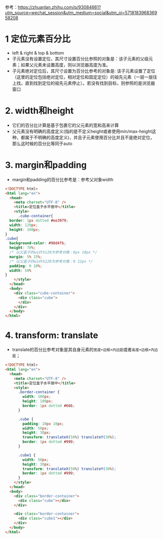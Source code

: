 参考：https://zhuanlan.zhihu.com/p/93084661?utm_source=wechat_session&utm_medium=social&utm_oi=571818396836958208

# 1 定位元素百分比
+ left & right & top & bottom
+ 子元素没有设置定位，其尺寸设置百分比参照的对象是：该子元素的父级元素；如果父元素未设置高度，则以浏览器高度为准。
+ 子元素绝对定位后，其尺寸设置为百分比参考的对象是: 该子元素设置了定位（这里的定位包括绝对定位，相对定位和固定定位）的祖先元素（一层一层往上找，直到找到定位的祖先元素停止）。若没有找到目标，则参照的是浏览器窗口

# 2. width和height
+ 它们的百分比计算是基于包裹它的父元素的宽和高来计算
+ 父元素没有明确的高度定义(指的是不定义height或者使用min/max-height这种，都属于不明确的高度定义)，并且子元素使用百分比并且不是绝对定位，那么这时候的百分比等同于auto

# 3. margin和padding
+ margin和padding的百分比参考是：参考父对象width
```html
<!DOCTYPE html>
<html lang="en">
  <head>
    <meta charset="UTF-8" />
    <title>定位盒子水平居中</title>
    <style>
      .cube-container{
  border: 1px dotted #ee3979;
  width: 120px;
  height: 100px;
}
.cube{
  background-color: #98d4fb;
  height: 70%;
  /* 以父盒子的width120为参考对象：6px 18px */
  margin: 5% 15%;
  /* 以父盒子的width120为参考对象：0 12px */
  padding: 0 10%;
  width: 50%
}
    </style>
  </head>
  <body>
    <div class="cube-container">
      <div class="cube">
      </div>
    </div>
  </body>
</html>

```

# 4. transform: translate
+ translate的百分比参考对象是其自身元素的`宽度+边框+内边距`或者`高度+边框+内边距`；
```html
<!DOCTYPE html>
<html lang="en">
  <head>
    <meta charset="UTF-8" />
    <title>定位盒子水平居中</title>
    <style>
      .border-container {
        width: 100px;
        height: 100px;
        border: 1px dotted #666;
      }

      .cube {
        padding: 10px 10px;
        width: 50px;
        height: 30px;
        transform: translateX(50%) translateY(30%);
        border: 1px dotted #999;
      }

      .cube1 {
        width: 50px;
        height: 30px;
        transform: translateX(50%) translateY(30%);
        border: 1px dotted #999;
      }
    </style>
  </head>
  <body>
    <div class="border-container">
      <div class="cube"></div>
    </div>

    <div class="border-container">
      <div class="cube1"></div>
    </div>
  </body>
</html>
```